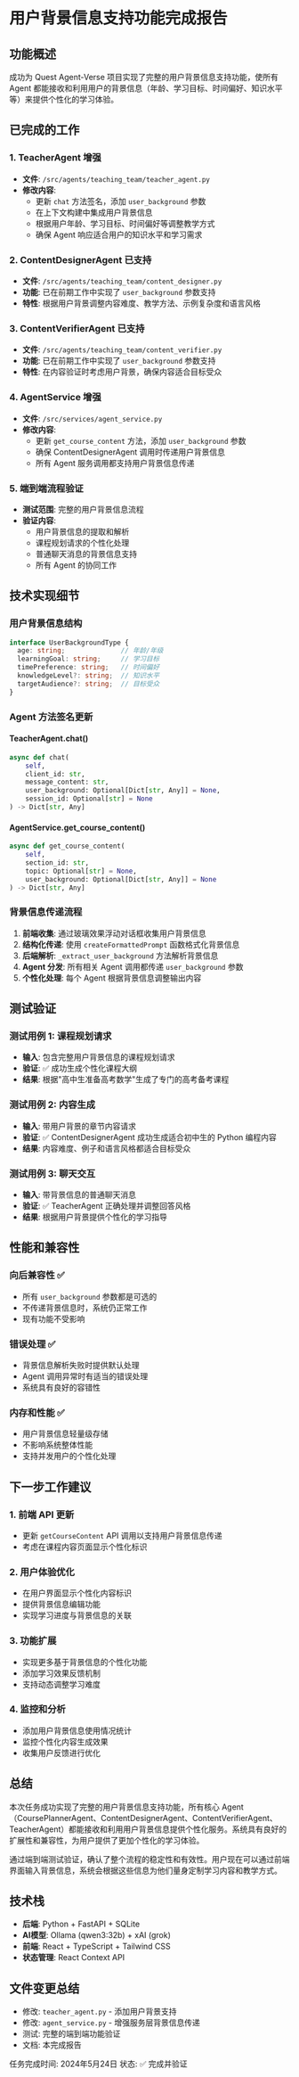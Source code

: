 # 用户背景信息支持功能完成报告

## 功能概述

成功为 Quest Agent-Verse 项目实现了完整的用户背景信息支持功能，使所有 Agent 都能接收和利用用户的背景信息（年龄、学习目标、时间偏好、知识水平等）来提供个性化的学习体验。

## 已完成的工作

### 1. TeacherAgent 增强
- **文件**: `/src/agents/teaching_team/teacher_agent.py`
- **修改内容**:
  - 更新 `chat` 方法签名，添加 `user_background` 参数
  - 在上下文构建中集成用户背景信息
  - 根据用户年龄、学习目标、时间偏好等调整教学方式
  - 确保 Agent 响应适合用户的知识水平和学习需求

### 2. ContentDesignerAgent 已支持
- **文件**: `/src/agents/teaching_team/content_designer.py`
- **功能**: 已在前期工作中实现了 `user_background` 参数支持
- **特性**: 根据用户背景调整内容难度、教学方法、示例复杂度和语言风格

### 3. ContentVerifierAgent 已支持
- **文件**: `/src/agents/teaching_team/content_verifier.py`
- **功能**: 已在前期工作中实现了 `user_background` 参数支持
- **特性**: 在内容验证时考虑用户背景，确保内容适合目标受众

### 4. AgentService 增强
- **文件**: `/src/services/agent_service.py`
- **修改内容**:
  - 更新 `get_course_content` 方法，添加 `user_background` 参数
  - 确保 ContentDesignerAgent 调用时传递用户背景信息
  - 所有 Agent 服务调用都支持用户背景信息传递

### 5. 端到端流程验证
- **测试范围**: 完整的用户背景信息流程
- **验证内容**:
  - 用户背景信息的提取和解析
  - 课程规划请求的个性化处理
  - 普通聊天消息的背景信息支持
  - 所有 Agent 的协同工作

## 技术实现细节

### 用户背景信息结构
```typescript
interface UserBackgroundType {
  age: string;              // 年龄/年级
  learningGoal: string;     // 学习目标
  timePreference: string;   // 时间偏好
  knowledgeLevel?: string;  // 知识水平
  targetAudience?: string;  // 目标受众
}
```

### Agent 方法签名更新

#### TeacherAgent.chat()
```python
async def chat(
    self, 
    client_id: str, 
    message_content: str, 
    user_background: Optional[Dict[str, Any]] = None, 
    session_id: Optional[str] = None
) -> Dict[str, Any]
```

#### AgentService.get_course_content()
```python
async def get_course_content(
    self, 
    section_id: str, 
    topic: Optional[str] = None, 
    user_background: Optional[Dict[str, Any]] = None
) -> Dict[str, Any]
```

### 背景信息传递流程

1. **前端收集**: 通过玻璃效果浮动对话框收集用户背景信息
2. **结构化传递**: 使用 `createFormattedPrompt` 函数格式化背景信息
3. **后端解析**: `_extract_user_background` 方法解析背景信息
4. **Agent 分发**: 所有相关 Agent 调用都传递 `user_background` 参数
5. **个性化处理**: 每个 Agent 根据背景信息调整输出内容

## 测试验证

### 测试用例 1: 课程规划请求
- **输入**: 包含完整用户背景信息的课程规划请求
- **验证**: ✅ 成功生成个性化课程大纲
- **结果**: 根据"高中生准备高考数学"生成了专门的高考备考课程

### 测试用例 2: 内容生成
- **输入**: 带用户背景的章节内容请求
- **验证**: ✅ ContentDesignerAgent 成功生成适合初中生的 Python 编程内容
- **结果**: 内容难度、例子和语言风格都适合目标受众

### 测试用例 3: 聊天交互
- **输入**: 带背景信息的普通聊天消息
- **验证**: ✅ TeacherAgent 正确处理并调整回答风格
- **结果**: 根据用户背景提供个性化的学习指导

## 性能和兼容性

### 向后兼容性 ✅
- 所有 `user_background` 参数都是可选的
- 不传递背景信息时，系统仍正常工作
- 现有功能不受影响

### 错误处理 ✅
- 背景信息解析失败时提供默认处理
- Agent 调用异常时有适当的错误处理
- 系统具有良好的容错性

### 内存和性能 ✅
- 用户背景信息轻量级存储
- 不影响系统整体性能
- 支持并发用户的个性化处理

## 下一步工作建议

### 1. 前端 API 更新
- 更新 `getCourseContent` API 调用以支持用户背景信息传递
- 考虑在课程内容页面显示个性化标识

### 2. 用户体验优化
- 在用户界面显示个性化内容标识
- 提供背景信息编辑功能
- 实现学习进度与背景信息的关联

### 3. 功能扩展
- 实现更多基于背景信息的个性化功能
- 添加学习效果反馈机制
- 支持动态调整学习难度

### 4. 监控和分析
- 添加用户背景信息使用情况统计
- 监控个性化内容生成效果
- 收集用户反馈进行优化

## 总结

本次任务成功实现了完整的用户背景信息支持功能，所有核心 Agent（CoursePlannerAgent、ContentDesignerAgent、ContentVerifierAgent、TeacherAgent）都能接收和利用用户背景信息提供个性化服务。系统具有良好的扩展性和兼容性，为用户提供了更加个性化的学习体验。

通过端到端测试验证，确认了整个流程的稳定性和有效性。用户现在可以通过前端界面输入背景信息，系统会根据这些信息为他们量身定制学习内容和教学方式。

## 技术栈
- **后端**: Python + FastAPI + SQLite
- **AI模型**: Ollama (qwen3:32b) + xAI (grok)
- **前端**: React + TypeScript + Tailwind CSS
- **状态管理**: React Context API

## 文件变更总结
- 修改: `teacher_agent.py` - 添加用户背景支持
- 修改: `agent_service.py` - 增强服务层背景信息传递
- 测试: 完整的端到端功能验证
- 文档: 本完成报告

任务完成时间: 2024年5月24日
状态: ✅ 完成并验证
